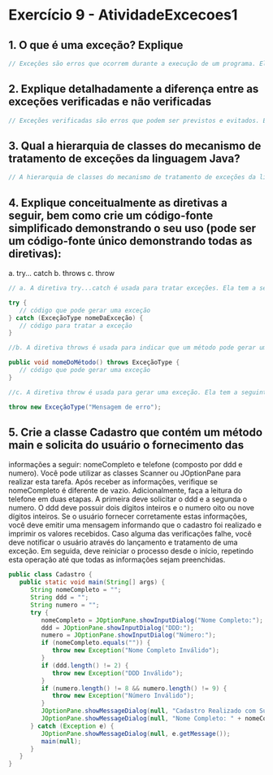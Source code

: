# Exercício 9 - AtividadeExcecoes1

## 1. O que é uma exceção? Explique

```java
// Exceções são erros que ocorrem durante a execução de um programa. Elas podem ser geradas por erros de sintaxe, erros de lógica ou erros de execução. Exceções são tratadas para evitar que o programa seja encerrado abruptamente.
```

## 2. Explique detalhadamente a diferença entre as exceções verificadas e não verificadas

```java
// Exceções verificadas são erros que podem ser previstos e evitados. Exceções não verificadas são erros que não podem ser previstos ou evitados.
```

## 3. Qual a hierarquia de classes do mecanismo de tratamento de exceções da linguagem Java?

```java
// A hierarquia de classes do mecanismo de tratamento de exceções da linguagem Java é a seguinte: - java.lang.Throwable, - java.lang.Error, - java.lang.Exception, - java.lang.RuntimeException
```

## 4. Explique conceitualmente as diretivas a seguir, bem como crie um código-fonte simplificado demonstrando o seu uso (pode ser um código-fonte único demonstrando todas as diretivas):

a. try... catch
b. throws
c. throw

```java
// a. A diretiva try...catch é usada para tratar exceções. Ela tem a seguinte sintaxe:

try {
   // código que pode gerar uma exceção
} catch (ExceçãoType nomeDaExceção) {
   // código para tratar a exceção
}

//b. A diretiva throws é usada para indicar que um método pode gerar uma exceção. Ela tem a seguinte sintaxe:

public void nomeDoMétodo() throws ExceçãoType {
   // código que pode gerar uma exceção
}

//c. A diretiva throw é usada para gerar uma exceção. Ela tem a seguinte sintaxe:

throw new ExceçãoType("Mensagem de erro");
```

## 5. Crie a classe Cadastro que contém um método main e solicita do usuário o fornecimento das
informações a seguir: nomeCompleto e telefone (composto por ddd e numero). Você pode
utilizar as classes Scanner ou JOptionPane para realizar esta tarefa. Após receber as
informações, verifique se nomeCompleto é diferente de vazio. Adicionalmente, faça a leitura do
telefone em duas etapas. A primeira deve solicitar o ddd e a segunda o numero. O ddd deve
possuir dois dígitos inteiros e o numero oito ou nove dígitos inteiros. Se o usuário fornecer
corretamente estas informações, você deve emitir uma mensagem informando que o cadastro foi
realizado e imprimir os valores recebidos. Caso alguma das verificações falhe, você deve notificar o
usuário através do lançamento e tratamento de uma exceção. Em seguida, deve reiniciar o
processo desde o início, repetindo esta operação até que todas as informações sejam preenchidas.

```java
public class Cadastro {
   public static void main(String[] args) {
      String nomeCompleto = "";
      String ddd = "";
      String numero = "";
      try {
         nomeCompleto = JOptionPane.showInputDialog("Nome Completo:");
         ddd = JOptionPane.showInputDialog("DDD:");
         numero = JOptionPane.showInputDialog("Número:");
         if (nomeCompleto.equals("")) {
            throw new Exception("Nome Completo Inválido");
         }
         if (ddd.length() != 2) {
            throw new Exception("DDD Inválido");
         }
         if (numero.length() != 8 && numero.length() != 9) {
            throw new Exception("Número Inválido");
         }
         JOptionPane.showMessageDialog(null, "Cadastro Realizado com Sucesso!");
         JOptionPane.showMessageDialog(null, "Nome Completo: " + nomeCompleto + "\nTelefone: (" + ddd + ")" + numero);
      } catch (Exception e) {
         JOptionPane.showMessageDialog(null, e.getMessage());
         main(null);
      }
   }
}
```
